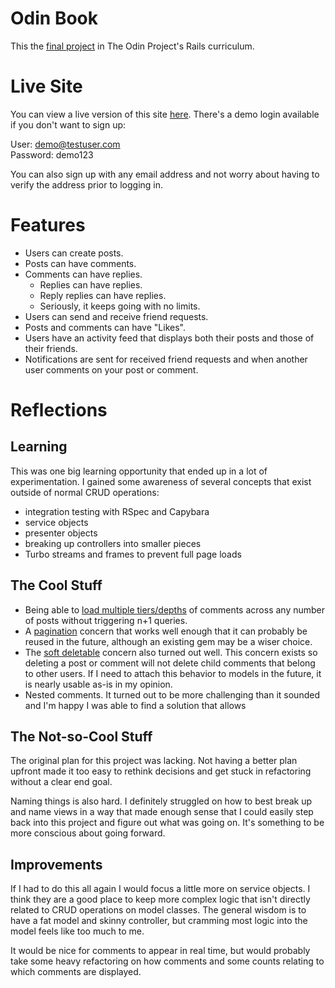 # Odin Book

This the [final project](https://www.theodinproject.com/lessons/ruby-on-rails-rails-final-project) in The Odin Project's Rails curriculum.

# Live Site
You can view a live version of this site [here](https://abar.dev/odin-book/).  There's a demo login available if you don't want to sign up:

User: demo@testuser.com  
Password: demo123

You can also sign up with any email address and not worry about having to verify the address prior to logging in.

# Features
 - Users can create posts.
 - Posts can have comments.
 - Comments can have replies.
    - Replies can have replies.
    - Reply replies can have replies.
    - Seriously, it keeps going with no limits.
 - Users can send and receive friend requests.
 - Posts and comments can have "Likes".
 - Users have an activity feed that displays both their posts and those of their friends.
 - Notifications are sent for received friend requests and when another user comments on your post or comment.

# Reflections
## Learning
This was one big learning opportunity that ended up in a lot of experimentation. I gained some awareness of several concepts that exist outside of normal CRUD operations:

  - integration testing with RSpec and Capybara
  - service objects
  - presenter objects
  - breaking up controllers into smaller pieces
  - Turbo streams and frames to prevent full page loads

## The Cool Stuff
  - Being able to [load multiple tiers/depths](./app/services/load_posts_tiered_comments.rb) of comments across any number of posts without triggering n+1 queries.
  - A [pagination](./app/models/concerns/pageable.rb) concern that works well enough that it can probably be reused in the future, although an existing gem may be a wiser choice.
  - The [soft deletable](./app/models/concerns/soft_deletable.rb) concern also turned out well.  This concern exists so deleting a post or comment will not delete child comments that belong to other users.  If I need to attach this behavior to models in the future, it is nearly usable as-is in my opinion.  
  - Nested comments.  It turned out to be more challenging than it sounded and I'm happy I was able to find a solution that allows

## The Not-so-Cool Stuff
The original plan for this project was lacking.  Not having a better plan upfront made it too easy to rethink decisions and get stuck in refactoring without a clear end goal.

Naming things is also hard.  I definitely struggled on how to best break up and name views in a way that made enough sense that I could easily step back into this project and figure out what was going on.  It's something to be more conscious about going forward.

## Improvements
If I had to do this all again I would focus a little more on service objects.  I think they are a good place to keep more complex logic that isn't directly related to CRUD operations on model classes.  The general wisdom is to have a fat model and skinny controller, but cramming most logic into the model feels like too much to me.

It would be nice for comments to appear in real time, but would probably take some heavy refactoring on how comments and some counts relating to which comments are displayed.
